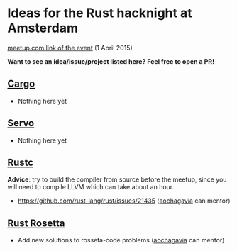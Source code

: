 # Ideas for the Rust hacknight at Amsterdam

[meetup.com link of the event](http://www.meetup.com/Rust-Amsterdam/events/220668018/) (1 April 2015)

__Want to see an idea/issue/project listed here? Feel free to open a PR!__

## [Cargo](https://github.com/rust-lang/cargo)

* Nothing here yet

## [Servo](https://github.com/servo/servo)

* Nothing here yet

## [Rustc](https://github.com/rust-lang/rust)

__Advice__: try to build the compiler from source before the meetup, since you will need to compile LLVM which can take about an hour.

* https://github.com/rust-lang/rust/issues/21435 ([aochagavia](https://github.com/aochagavia) can mentor)

## [Rust Rosetta](https://github.com/Hoverbear/rust-rosetta)

* Add new solutions to rosseta-code problems ([aochagavia](https://github.com/aochagavia) can mentor)